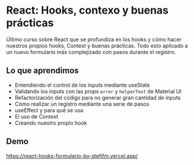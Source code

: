 # React: Hooks, contexo y buenas prácticas

Último curso sobre React que se profundiza en los hooks y cómo hacer nuestros propios hooks, Context y buenas prácticas. Todo esto aplicado a un nuevo formulario más complejizado con pasos durante el registro. 

## Lo que aprendimos

- Entendiendo el control de los inputs mediante useState
- Validando los inputs con las props `error` y `helperText` de Material UI
- Refactorización del código para no generar gran cantidad de inputs
- Cómo realizar un registro mediante una serie de pasos
- useEffect y para qué se usa
- El uso de Context
- Creando nuestro propio hook

## Demo
https://react-hooks-formulario-by-stefifm.vercel.app/
